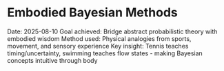 # Embodied Bayesian Methods
Date: 2025-08-10
Goal achieved: Bridge abstract probabilistic theory with embodied wisdom
Method used: Physical analogies from sports, movement, and sensory experience
Key insight: Tennis teaches timing/uncertainty, swimming teaches flow states - making Bayesian concepts intuitive through body